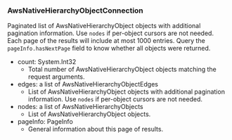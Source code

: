 ### AwsNativeHierarchyObjectConnection
Paginated list of AwsNativeHierarchyObject objects with additional pagination information. Use `nodes` if per-object cursors are not needed. Each page of the results will include at most 1000 entries. Query the `pageInfo.hasNextPage` field to know whether all objects were returned.

- count: System.Int32
  - Total number of AwsNativeHierarchyObject objects matching the request arguments.
- edges: a list of AwsNativeHierarchyObjectEdges
  - List of AwsNativeHierarchyObject objects with additional pagination information. Use `nodes` if per-object cursors are not needed.
- nodes: a list of AwsNativeHierarchyObjects
  - List of AwsNativeHierarchyObject objects.
- pageInfo: PageInfo
  - General information about this page of results.
